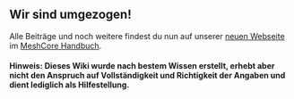 ## Wir sind umgezogen!

Alle Beiträge und noch weitere findest du nun auf unserer [neuen Webseite](https://meshcore-de.net/) im [MeshCore Handbuch](https://meshcore-de.net/meshcore-handbuch/).




#### Hinweis: Dieses Wiki wurde nach bestem Wissen erstellt, erhebt aber nicht den Anspruch auf Vollständigkeit und Richtigkeit der Angaben und dient lediglich als Hilfestellung.
